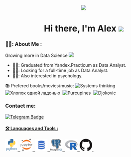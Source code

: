 <div id="header" align="center">
  <img src="https://media.giphy.com/media/5zq67EYOQoVoc/giphy.gif" width="450"/>
</div>
<h1 align="center">
  Hi there, I'm Alex
  <img src="https://media.giphy.com/media/hvRJCLFzcasrR4ia7z/giphy.gif" width="30px"/>
</h1>

### 👨‍🔬: About Me :
Growing more in Data Science  <img src="https://media.giphy.com/media/ridvyKndz8v8IeuJjx/giphy.gif" width="70"> 
- 👨‍🎓: Graduated from Yandex.Practicum as Data Analyst.
- 👨‍💻: Looking for a full-time job as Data Analyst.
- 👨‍⚕️: Also interested in psychology.

📚 Prefered books/movies/music:
<img src="https://ir.ozone.ru/s3/multimedia-o/wc1000/6248682660.jpg" title="Systems thinking" alt="Systems thinking" width="80"/>&nbsp;
<img src="https://ir.ozone.ru/s3/multimedia-f/wc700/6602035623.jpg" title="Хлопок одной ладонью" alt="Хлопок одной ладонью" width="80"/>&nbsp;
<img src="https://m.media-amazon.com/images/W/IMAGERENDERING_521856-T1/images/I/41NqpLrHsNL.jpg" title="Purcupines" alt="Purcupines" width="80"/>&nbsp;
<img src="https://m.media-amazon.com/images/W/IMAGERENDERING_521856-T1/images/I/81-LLWVb0WL.jpg" title="Djokovic" alt="Djokovic" width="80"/>&nbsp;

### Contact me:
<div id="badges">
  <a href="https://t.me/alex_st_analyst">
    <img src="https://img.shields.io/badge/Telegram-black?logo=telegram&logoColor=white&style=for-the-badge" alt="Telegram Badge"/> 
    
#### :hammer_and_wrench: Languages and Tools :    
<div>
<img src="https://github.com/devicons/devicon/blob/master/icons/python/python-original-wordmark.svg" title="Python" alt="Python" width="40" height="40"/>&nbsp;
<img src="https://github.com/devicons/devicon/blob/master/icons/jupyter/jupyter-original-wordmark.svg" title="Jupiter"  alt="Jupiter" width="40" height="40"/>&nbsp;
<img src="https://raw.githubusercontent.com/github/explore/80688e429a7d4ef2fca1e82350fe8e3517d3494d/topics/sql/sql.png" title="SQL"  alt="SQL" width="40" height="40"/>&nbsp; 
<img src="https://github.com/devicons/devicon/blob/master/icons/postgresql/postgresql-original-wordmark.svg" title="PostgreSQL"  alt="PostgreSQL" width="40" height="40"/>&nbsp;
<img src="https://github.com/devicons/devicon/blob/master/icons/r/r-original.svg" title="R"  alt="R" width="40" height="40"/>&nbsp;
<img src="https://raw.githubusercontent.com/github/explore/78df643247d429f6cc873026c0622819ad797942/topics/github/github.png" title="GitHub"  alt="GitHub" width="40" height="40"/>&nbsp;
</div>
</div>
  

  
  
  
<!--
**AlexSt1985/AlexSt1985** is a ✨ _special_ ✨ repository because its `README.md` (this file) appears on your GitHub profile.

Here are some ideas to get you started:

- 🔭 I’m currently working on ...
- 🌱 I’m currently learning ...
- 👯 I’m looking to collaborate on ...
- 🤔 I’m looking for help with ...
- 💬 Ask me about ...
- 📫 How to reach me: ...
- 😄 Pronouns: ...
- ⚡ Fun fact: ...
-->
